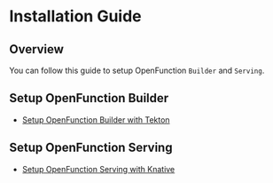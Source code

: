 # Installation Guide

## Overview

You can follow this guide to setup OpenFunction ```Builder``` and ```Serving```.

## Setup OpenFunction Builder

- [Setup OpenFunction Builder with Tekton](Setup-OpenFunction-Builder-with-Tekton.md)

## Setup OpenFunction Serving

- [Setup OpenFunction Serving with Knative](Setup-OpenFunction-Serving-with-Knative.md)